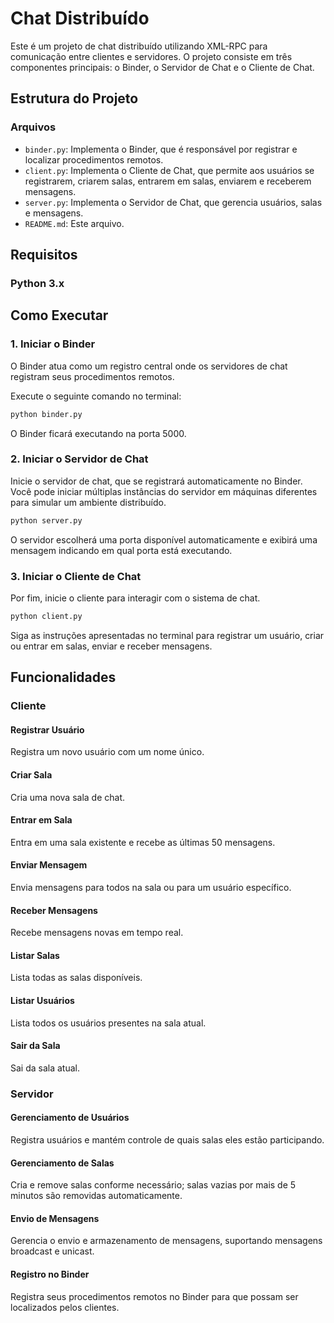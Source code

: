 # Chat Distribuído

Este é um projeto de chat distribuído utilizando XML-RPC para comunicação entre clientes e servidores. O projeto consiste em três componentes principais: o Binder, o Servidor de Chat e o Cliente de Chat.

## Estrutura do Projeto

### Arquivos

- `binder.py`: Implementa o Binder, que é responsável por registrar e localizar procedimentos remotos.
- `client.py`: Implementa o Cliente de Chat, que permite aos usuários se registrarem, criarem salas, entrarem em salas, enviarem e receberem mensagens.
- `server.py`: Implementa o Servidor de Chat, que gerencia usuários, salas e mensagens.
- `README.md`: Este arquivo.

## Requisitos

### Python 3.x

## Como Executar

### 1. Iniciar o Binder

O Binder atua como um registro central onde os servidores de chat registram seus procedimentos remotos.

Execute o seguinte comando no terminal:

```sh
python binder.py
```

O Binder ficará executando na porta 5000.

### 2. Iniciar o Servidor de Chat

Inicie o servidor de chat, que se registrará automaticamente no Binder. Você pode iniciar múltiplas instâncias do servidor em máquinas diferentes para simular um ambiente distribuído.

```sh
python server.py
```

O servidor escolherá uma porta disponível automaticamente e exibirá uma mensagem indicando em qual porta está executando.

### 3. Iniciar o Cliente de Chat

Por fim, inicie o cliente para interagir com o sistema de chat.

```sh
python client.py
```

Siga as instruções apresentadas no terminal para registrar um usuário, criar ou entrar em salas, enviar e receber mensagens.

## Funcionalidades

### Cliente

#### Registrar Usuário
Registra um novo usuário com um nome único.

#### Criar Sala
Cria uma nova sala de chat.

#### Entrar em Sala
Entra em uma sala existente e recebe as últimas 50 mensagens.

#### Enviar Mensagem
Envia mensagens para todos na sala ou para um usuário específico.

#### Receber Mensagens
Recebe mensagens novas em tempo real.

#### Listar Salas
Lista todas as salas disponíveis.

#### Listar Usuários
Lista todos os usuários presentes na sala atual.

#### Sair da Sala
Sai da sala atual.

### Servidor

#### Gerenciamento de Usuários
Registra usuários e mantém controle de quais salas eles estão participando.

#### Gerenciamento de Salas 
Cria e remove salas conforme necessário; salas vazias por mais de 5 minutos são removidas automaticamente.

#### Envio de Mensagens
Gerencia o envio e armazenamento de mensagens, suportando mensagens broadcast e unicast.

#### Registro no Binder
Registra seus procedimentos remotos no Binder para que possam ser localizados pelos clientes.
